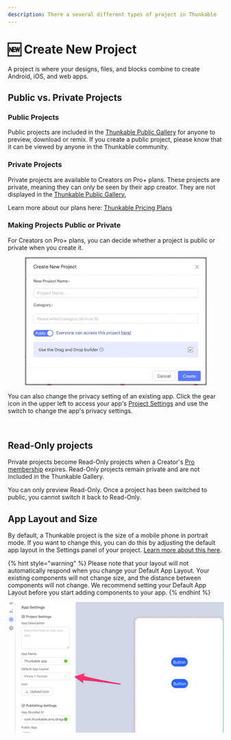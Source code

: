 ```yaml
---
description: There a several different types of project in Thunkable
---
```


# 🆕 Create New Project

A project is where your designs, files, and blocks combine to create Android, iOS, and web apps.&#x20;

## Public vs. Private Projects

### Public Projects

Public projects are included in the [Thunkable Public Gallery](broken-reference) for anyone to preview, download or remix. If you create a public project, please know that it can be viewed by anyone in the Thunkable community.&#x20;

### Private Projects

Private projects are available to Creators on Pro+ plans. These projects are private, meaning they can only be seen by their app creator. They are not displayed in the [Thunkable Public Gallery.](broken-reference)&#x20;

Learn more about our plans here: [Thunkable Pricing Plans](https://thunkable.com/#/pricing)

### Making Projects Public or Private

For Creators on Pro+ plans, you can decide whether a project is public or private when you create it.&#x20;

<figure><img src=".gitbook/assets/Screen Shot 2023-03-10 at 10.27.44 AM.png" alt=""><figcaption></figcaption></figure>

You can also change the privacy setting of an existing app. Click the gear icon in the upper left to access your app's  [Project Settings](project-settings.md) and use the switch to change the app's privacy settings.

<div align="left">

<img src=".gitbook/assets/screen-shot-2021-04-15-at-2.43.35-pm.png" alt="">

</div>

## Read-Only projects

Private projects become Read-Only projects when a Creator's [Pro membership](https://thunkable.com/#/pricing) expires. Read-Only projects remain private and are not included in the Thunkable Gallery.

You can only preview Read-Only. Once a project has been switched to public, you cannot switch it back to Read-Only.

## App Layout and Size

By default, a Thunkable project is the size of a mobile phone in portrait mode. If you want to change this, you can do this by adjusting the default app layout in the Settings panel of your project. [Learn more about this here](project-settings.md#default-app-layout).

{% hint style="warning" %}
Please note that your layout will not automatically respond when you change your Default App Layout. Your existing components will not change size, and the distance between components will not change. We recommend setting your Default App Layout before you start adding components to your app.
{% endhint %}

![](.gitbook/assets/defaultlayoutsettings-2.png)
